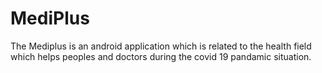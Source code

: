 # MediPlus
The Mediplus is an android application which is related to the health field which helps peoples and doctors during the covid 19 pandamic situation.
